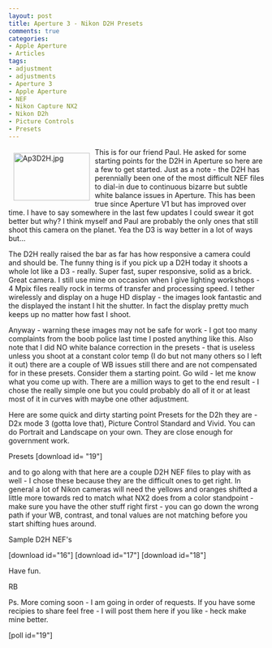 ```yaml
---
layout: post
title: Aperture 3 - Nikon D2H Presets
comments: true
categories:
- Apple Aperture
- Articles
tags:
- adjustment
- adjustments
- Aperture 3
- Apple Aperture
- NEF
- Nikon Capture NX2
- Nikon D2h
- Picture Controls
- Presets
---
```

<a rel="lightbox" href="/wp-content/uploads/2010/02/Ap3D2H.jpg"><img title="Ap3D2H.jpg" src="/wp-content/uploads/2010/02/.thumbs/.Ap3D2H.jpg" border="0" alt="Ap3D2H.jpg" hspace="10" vspace="10" width="150" height="94" align="left" /></a>This is for our friend Paul. He asked for some starting points for the D2H in Aperture so here are a few to get started. Just as a note - the D2H has perennially been one of the most difficult NEF files to dial-in due to continuous bizarre but subtle white balance issues in Aperture. This has been true since Aperture V1 but has improved over time. I have to say somewhere in the last few updates I could swear it got better but why? I think myself and Paul are probably the only ones that still shoot this camera on the planet. Yea the D3 is way better in a lot of ways but...

The D2H really raised the bar as far has how responsive a camera could and should be. The funny thing is if you pick up a D2H today it shoots a whole lot like a D3 - really. Super fast, super responsive, solid as a brick. Great camera. I still use mine on occasion when I give lighting workshops - 4 Mpix files really rock in terms of transfer and processing speed. I tether wirelessly and display on a huge HD display - the images look fantastic and the displayed the instant I hit the shutter. In fact the display pretty much keeps up no matter how fast I shoot.

Anyway - warning these images may not be safe for work - I got too many complaints from the boob police last time I posted anything like this. Also note that I did NO white balance correction in the presets - that is useless unless you shoot at a constant color temp (I do but not many others so I left it out) there are a couple of WB issues still there and are not compensated for in these presets. Consider them a starting point. Go wild - let me know what you come up with. There are a million ways to get to the end result - I chose the really simple one but you could probably do all of it or at least most of it in curves with maybe one other adjustment.

Here are some quick and dirty starting point Presets for the D2h they are - D2x mode 3 (gotta love that), Picture Control Standard and Vivid. You can do Portrait and Landscape on your own. They are close enough for government work.

Presets [download id= "19"]

and to go along with that here are a couple D2H NEF files to play with as well - I chose these because they are the difficult ones to get right. In general a lot of Nikon cameras will need the yellows and oranges shifted a little more towards red to match what NX2 does from a color standpoint - make sure you have the other stuff right first - you can go down the wrong path if your WB, contrast, and tonal values are not matching before you start shifting hues around.

Sample D2H NEF's

[download id="16"] [download id="17"] [download id="18"]

Have fun.

RB

Ps. More coming soon - I am going in order of requests. If you have some recipies to share feel free - I will post them here if you like - heck make mine better.

[poll id="19"] 